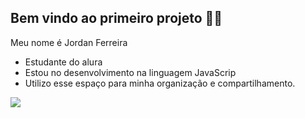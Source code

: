 ## Bem vindo ao primeiro projeto 🐦‍🔥

Meu nome é Jordan Ferreira 

- Estudante do alura
- Estou no desenvolvimento na linguagem JavaScrip
- Utilizo esse espaço para minha organização e compartilhamento.

![](https://media.tenor.com/qVV7sTKvmn4AAAAM/black-clover-yuno-rival.gif) 
